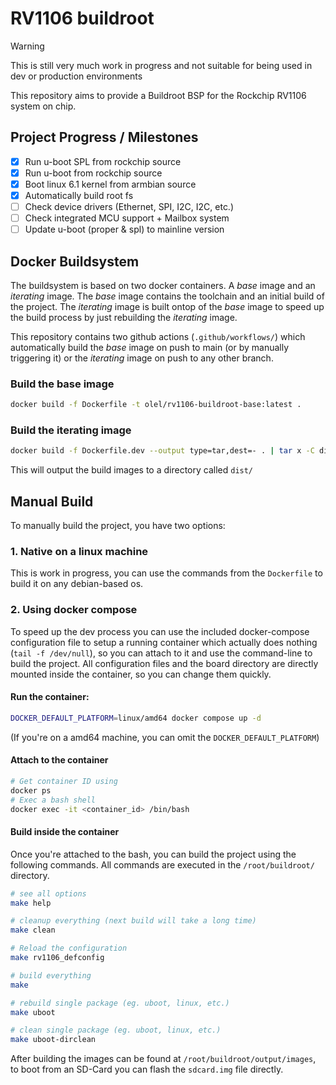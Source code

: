 # RV1106 buildroot

> [!WARNING]  
> This is still very much work in progress and not suitable for being used in dev or production environments

This repository aims to provide a Buildroot BSP for the Rockchip RV1106 system on chip.

## Project Progress / Milestones

- [x] Run u-boot SPL from rockchip source
- [x] Run u-boot from rockchip source
- [x] Boot linux 6.1 kernel from armbian source
- [x] Automatically build root fs
- [ ] Check device drivers (Ethernet, SPI, I2C, I2C, etc.)
- [ ] Check integrated MCU support + Mailbox system
- [ ] Update u-boot (proper & spl) to mainline version

## Docker Buildsystem

The buildsystem is based on two docker containers. A _base_ image and an _iterating_ image. The _base_ image contains the toolchain and an initial build of the project. The _iterating_ image is built ontop of the _base_ image to speed up the build process by just rebuilding the _iterating_ image.

This repository contains two github actions (`.github/workflows/`) which automatically build the _base_ image on push to main (or by manually triggering it) or the _iterating_ image on push to any other branch.

### Build the base image

```bash
docker build -f Dockerfile -t olel/rv1106-buildroot-base:latest .
```

### Build the iterating image

```bash
docker build -f Dockerfile.dev --output type=tar,dest=- . | tar x -C dist
```

This will output the build images to a directory called `dist/`

## Manual Build

To manually build the project, you have two options:

### 1. Native on a linux machine

This is work in progress, you can use the commands from the `Dockerfile` to build it on any debian-based os.

### 2. Using docker compose

To speed up the dev process you can use the included docker-compose configuration file to setup a running container which actually does nothing (`tail -f /dev/null`), so you can attach to it and use the command-line to build the project. All configuration files and the board directory are directly mounted inside the container, so you can change them quickly.

#### Run the container:

```bash
DOCKER_DEFAULT_PLATFORM=linux/amd64 docker compose up -d
```

(If you're on a amd64 machine, you can omit the `DOCKER_DEFAULT_PLATFORM`)

#### Attach to the container

```bash
# Get container ID using
docker ps
# Exec a bash shell
docker exec -it <container_id> /bin/bash
```

#### Build inside the container

Once you're attached to the bash, you can build the project using the following commands. All commands are executed in the `/root/buildroot/` directory.

```bash
# see all options
make help

# cleanup everything (next build will take a long time)
make clean

# Reload the configuration
make rv1106_defconfig

# build everything
make

# rebuild single package (eg. uboot, linux, etc.)
make uboot

# clean single package (eg. uboot, linux, etc.)
make uboot-dirclean
```

After building the images can be found at `/root/buildroot/output/images`, to boot from an SD-Card you can flash the `sdcard.img` file directly.
